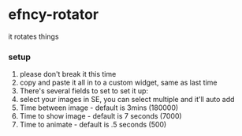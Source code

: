 # efncy-rotator
it rotates things


### setup

1. please don't break it this time
1. copy and paste it all in to a custom widget, same as last time
1. There's several fields to set to set it up:
  1. select your images in SE, you can select multiple and it'll auto add
  1. Time between image - default is 3mins (180000)
  1. Time to show image - default is 7 seconds (7000)
  1. Time to animate - default is .5 seconds (500)

